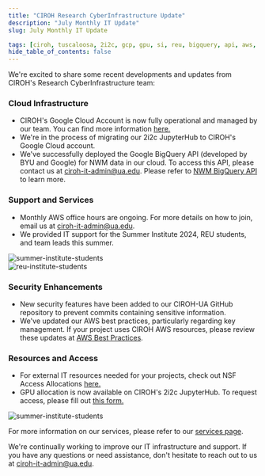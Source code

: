 ```yaml
---
title: "CIROH Research CyberInfrastructure Update"
description: "July Monthly IT Update"
slug: July Monthly IT Update

tags: [ciroh, tuscaloosa, 2i2c, gcp, gpu, si, reu, bigquery, api, aws, nsf access]
hide_table_of_contents: false
---
```


We're excited to share some recent developments and updates from CIROH's Research CyberInfrastructure team:

### Cloud Infrastructure

- CIROH's Google Cloud Account is now fully operational and managed by our team. You can find more information [here.](https://docs.ciroh.org/docs/services/cloudservices/google%20cloud/)
- We're in the process of migrating our 2i2c JupyterHub to CIROH's Google Cloud account.
- We've successfully deployed the Google BigQuery API (developed by BYU and Google) for NWM data in our cloud. To access this API, please contact us at ciroh-it-admin@ua.edu. Please refer to [NWM BigQuery API](https://docs.ciroh.org/docs/products/bigqeury-api/) to learn more.

### Support and Services
- Monthly AWS office hours are ongoing. For more details on how to join, email us at ciroh-it-admin@ua.edu.
- We provided IT support for the Summer Institute 2024, REU students, and team leads this summer.
<div className="hero-image" style={{ textAlign: 'center' }}>
        <img src="/img/summer-institute.jpg" alt="summer-institute-students" style={{ width: '80%' }} />
</div>

<div className="hero-image" style={{ textAlign: 'center' }}>
        <img src="/img/reu.jpg" alt="reu-institute-students" style={{ width: '80%' }} />
</div>

### Security Enhancements
- New security features have been added to our CIROH-UA GitHub repository to prevent commits containing sensitive information.
- We've updated our AWS best practices, particularly regarding key management. If your project uses CIROH AWS resources, please review these updates at [AWS Best Practices](https://docs.ciroh.org/docs/services/cloudservices/aws/AWS%20best%20Practices/).

### Resources and Access
- For external IT resources needed for your projects, check out NSF Access Allocations [here.](https://docs.ciroh.org/docs/services/external-resources/nsf-access/)
- GPU allocation is now available on CIROH's 2i2c JupyterHub. To request access, please fill out [this form.](https://forms.office.com/pages/responsepage.aspx?id=jnIAKtDwtECk6M5DPz-8p4IIpHdEnmhNgjOa9FjrwGtUNlpMNTIwT0ZHUjg5VzdTNzNOSVk5OEFNMC4u)

<div className="hero-image" style={{ textAlign: 'center' }}>
        <img src="/img/si.jpg" alt="summer-institute-students" style={{ width: '80%' }} />
</div>

For more information on our services, please refer to our [services page](https://docs.ciroh.org/docs/services/intro).

We're continually working to improve our IT infrastructure and support. If you have any questions or need assistance, don't hesitate to reach out to us at ciroh-it-admin@ua.edu.

